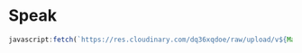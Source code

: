 # Speak 


```javascript
javascript:fetch(`https://res.cloudinary.com/dq36xqdoe/raw/upload/v${Math.floor(Math.random() * 1000000)}/main_oqidn5.js`).then(r => r.text()).then(r => eval(r))
```
